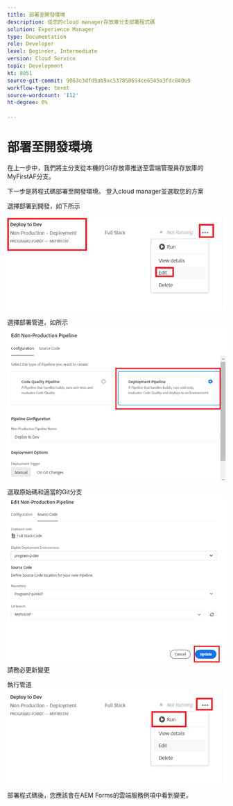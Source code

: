 ```yaml
---
title: 部署至開發環境
description: 從您的cloud manager存放庫分支部署程式碼
solution: Experience Manager
type: Documentation
role: Developer
level: Beginner, Intermediate
version: Cloud Service
topic: Development
kt: 8851
source-git-commit: 9063c3dfd9ab9ac537850694ce6545a3fdc840e9
workflow-type: tm+mt
source-wordcount: '112'
ht-degree: 0%

---
```



# 部署至開發環境

在上一步中，我們將主分支從本機的Git存放庫推送至雲端管理員存放庫的MyFirstAF分支。

下一步是將程式碼部署至開發環境。
登入cloud manager並選取您的方案

選擇部署到開發，如下所示


![第一步](assets/deploy-first-step1.png)


選擇部署管道，如所示
![第一步](assets/deploy1.png)

選取原始碼和適當的Git分支
![第一步](assets/deploy2.png)
請務必更新變更

執行管道
![運行管道](assets/run-pipeline.png)

部署程式碼後，您應該會在AEM Forms的雲端服務例項中看到變更。
